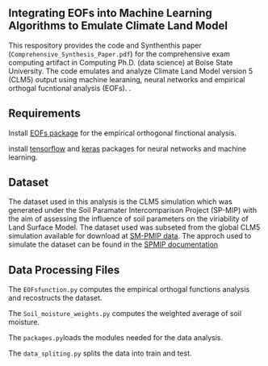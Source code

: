  Integrating EOFs into Machine Learning Algorithms to Emulate Climate Land Model
 --------------------------
 This respository provides the code and Synthenthis paper (`Comprehensive_Synthesis_Paper.pdf`) for the comprehensive exam computing artifact in Computing Ph.D. (data science) at Boise State University. The code emulates and analyze Climate Land Model version 5 (CLM5) output using machine learaning, neural networks and empirical orthogal fucntional analysis (EOFs). 
.
 

 Requirements
 -------------
 Install [EOFs package](https://github.com/ajdawson/eofs) for the empirical orthogonal finctional analysis.
 
 install [tensorflow](https://www.tensorflow.org/) and [keras](https://keras.io/) packages for neural networks and machine learning.
 
 Dataset
 -------
 The dataset used in this analysis is the CLM5 simulation which was generated under the Soil Paramater Intercomparison Project (SP-MIP) with the aim of assessing the influence of soil parameters on the viriability of Land Surface Model. The dataset used was subseted from the global CLM5 simulation available for download at [SM-PMIP data](ftp://sp-mip2017@data.iac.ethc.ch). The approch used to simulate the dataset can be found in the [SPMIP documentation](https://www.gewexevents.org/wp-content/uploads/GLASS2017_SP-MIP_Protocol.pdfhttps://www.gewexevents.org/wp-content/uploads/GLASS2017_SP-MIP_Protocol.pdf)  
 
 Data Processing Files
 ----------------------
 The `EOFsfunction.py` computes the empirical orthogal functions analysis and recostructs the dataset.
 
 The `Soil_moisture_weights.py` computes the weighted average of soil moisture.
 
 The `packages.py`loads the modules needed for the data analysis.
 
 The `data_spliting.py` splits the data into train and test.

